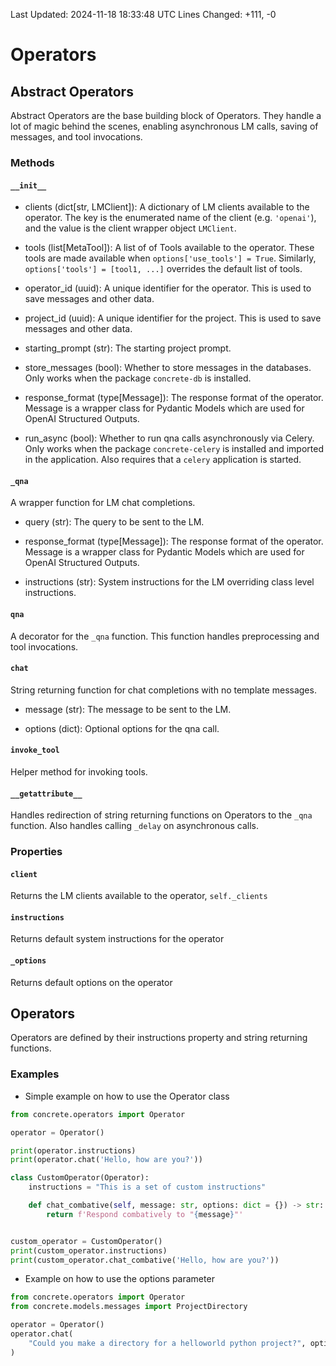 Last Updated: 2024-11-18 18:33:48 UTC
Lines Changed: +111, -0
# Operators

## Abstract Operators

Abstract Operators are the base building block of Operators. They handle a lot of magic behind the scenes, enabling asynchronous LM calls, saving of messages, and tool invocations.

### Methods

#### `__init__`

- clients (dict[str, LMClient]): A dictionary of LM clients available to the operator. The key is the enumerated name of the client (e.g. `'openai'`), and the value is the client wrapper object `LMClient`.

- tools (list[MetaTool]): A list of of Tools available to the operator. These tools are made available when `options['use_tools'] = True`. Similarly, `options['tools'] = [tool1, ...]` overrides the default list of tools.

- operator_id (uuid): A unique identifier for the operator. This is used to save messages and other data.

- project_id (uuid): A unique identifier for the project. This is used to save messages and other data.

- starting_prompt (str): The starting project prompt.

- store_messages (bool): Whether to store messages in the databases. Only works when the package `concrete-db` is installed.

- response_format (type[Message]): The response format of the operator. Message is a wrapper class for Pydantic Models which are used for OpenAI Structured Outputs.

- run_async (bool): Whether to run qna calls asynchronously via Celery. Only works when the package `concrete-celery` is installed and imported in the application. Also requires that a `celery` application is started.

#### `_qna`

A wrapper function for LM chat completions.

- query (str): The query to be sent to the LM.

- response_format (type[Message]): The response format of the operator. Message is a wrapper class for Pydantic Models which are used for OpenAI Structured Outputs.

- instructions (str): System instructions for the LM overriding class level instructions.

#### `qna`

A decorator for the `_qna` function. This function handles preprocessing and tool invocations.

#### `chat`

String returning function for chat completions with no template messages.

- message (str): The message to be sent to the LM.

- options (dict): Optional options for the qna call.

#### `invoke_tool`

Helper method for invoking tools. 

#### `__getattribute__`

Handles redirection of string returning functions on Operators to the `_qna` function. Also handles calling `_delay` on asynchronous calls.

### Properties

#### `client`

Returns the LM clients available to the operator, `self._clients`

#### `instructions`

Returns default system instructions for the operator

#### `_options`

Returns default options on the operator

## Operators

Operators are defined by their instructions property and string returning functions.

### Examples

- Simple example on how to use the Operator class

```python
from concrete.operators import Operator

operator = Operator()

print(operator.instructions)
print(operator.chat('Hello, how are you?'))

class CustomOperator(Operator):
    instructions = "This is a set of custom instructions"

    def chat_combative(self, message: str, options: dict = {}) -> str:
        return f'Respond combatively to "{message}"'


custom_operator = CustomOperator()
print(custom_operator.instructions)
print(custom_operator.chat_combative('Hello, how are you?'))
```

- Example on how to use the options parameter

```python
from concrete.operators import Operator
from concrete.models.messages import ProjectDirectory

operator = Operator()
operator.chat(
    "Could you make a directory for a helloworld python project?", options={'response_format': ProjectDirectory}
)
```